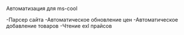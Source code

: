 Автоматизация для ms-cool

-Парсер сайта
-Автоматическое обновление цен
-Автоматическое добавление товаров
-Чтение exl прайсов